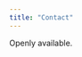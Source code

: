 ```yaml
---
title: "Contact"
---
```

Openly available.
<!-- In the Contact section of **Introduction**, you may optionally display the current time in your preferred timezone. -->

<!-- This lets visitors know what sort of response time to expect when they contact you. The timezone is easily set in the `config.toml` file. See the exampleSite configuration for instructions. -->
